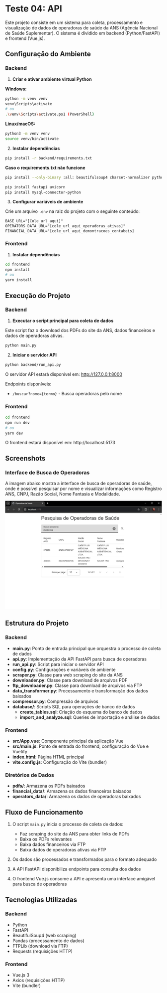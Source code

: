# Teste 04: API

Este projeto consiste em um sistema para coleta, processamento e visualização de dados de operadoras de saúde da ANS (Agência Nacional de Saúde Suplementar). O sistema é dividido em backend (Python/FastAPI) e frontend (Vue.js).

## Configuração do Ambiente

### Backend

1. **Criar e ativar ambiente virtual Python**

**Windows:**
```bash
python -m venv venv
venv\Scripts\activate
# ou
.\venv\Scripts\activate.ps1 (PowerShell)
```

**Linux/macOS:**
```bash
python3 -m venv venv
source venv/bin/activate
```

2. **Instalar dependências**
```bash
pip install -r backend/requirements.txt
```
**Caso o requirements.txt não funcione**

```bash
pip install --only-binary :all: beautifulsoup4 charset-normalizer python-dotenv requests pandas pdfplumber tabula-py openpyxl PyPDF2
```

```bash
pip install fastapi uvicorn
pip install mysql-connector-python
```

3. **Configurar variáveis de ambiente**

Crie um arquivo `.env` na raiz do projeto com o seguinte conteúdo:
```
BASE_URL="[Cole_url_aqui]"
OPERATORS_DATA_URL="[cole_url_aqui_operadoras_ativas]"
FINANCIAL_DATA_URL="[cole_url_aqui_demontracoes_contabeis]
```

### Frontend

1. **Instalar dependências**
```bash
cd frontend
npm install
# ou
yarn install
```

## Execução do Projeto

### Backend

1. **Executar o script principal para coleta de dados**

Este script faz o download dos PDFs do site da ANS, dados financeiros e dados de operadoras ativas.

```bash
python main.py
```

2. **Iniciar o servidor API**

```bash
python backend/run_api.py
```

O servidor API estará disponível em: http://127.0.0.1:8000

Endpoints disponíveis:
- `/buscar?nome={termo}` - Busca operadoras pelo nome

### Frontend

```bash
cd frontend
npm run dev
# ou
yarn dev
```

O frontend estará disponível em: http://localhost:5173

## Screenshots

### Interface de Busca de Operadoras

A imagem abaixo mostra a interface de busca de operadoras de saúde, onde é possível pesquisar por nome e visualizar informações como Registro ANS, CNPJ, Razão Social, Nome Fantasia e Modalidade.

![Interface de Busca de Operadoras](./images/operadoras_search.png)

## Estrutura do Projeto

### Backend

- **main.py**: Ponto de entrada principal que orquestra o processo de coleta de dados
- **api.py**: Implementação da API FastAPI para busca de operadoras
- **run_api.py**: Script para iniciar o servidor API
- **config.py**: Configurações e variáveis de ambiente
- **scraper.py**: Classe para web scraping do site da ANS
- **downloader.py**: Classe para download de arquivos PDF
- **ftp_downloader.py**: Classe para download de arquivos via FTP
- **data_transformer.py**: Processamento e transformação dos dados baixados
- **compressor.py**: Compressão de arquivos
- **database/**: Scripts SQL para operações de banco de dados
  - **create_tables.sql**: Criação do esquema do banco de dados
  - **import_and_analyze.sql**: Queries de importação e análise de dados

### Frontend

- **src/App.vue**: Componente principal da aplicação Vue
- **src/main.js**: Ponto de entrada do frontend, configuração do Vue e Vuetify
- **index.html**: Página HTML principal
- **vite.config.js**: Configuração do Vite (bundler)

### Diretórios de Dados

- **pdfs/**: Armazena os PDFs baixados
- **financial_data/**: Armazena os dados financeiros baixados
- **operators_data/**: Armazena os dados de operadoras baixados

## Fluxo de Funcionamento

1. O script `main.py` inicia o processo de coleta de dados:
   - Faz scraping do site da ANS para obter links de PDFs
   - Baixa os PDFs relevantes
   - Baixa dados financeiros via FTP
   - Baixa dados de operadoras ativas via FTP

2. Os dados são processados e transformados para o formato adequado

3. A API FastAPI disponibiliza endpoints para consulta dos dados

4. O frontend Vue.js consome a API e apresenta uma interface amigável para busca de operadoras

## Tecnologias Utilizadas

### Backend
- Python
- FastAPI
- BeautifulSoup4 (web scraping)
- Pandas (processamento de dados)
- FTPLib (download via FTP)
- Requests (requisições HTTP)

### Frontend
- Vue.js 3
- Axios (requisições HTTP)
- Vite (bundler)
